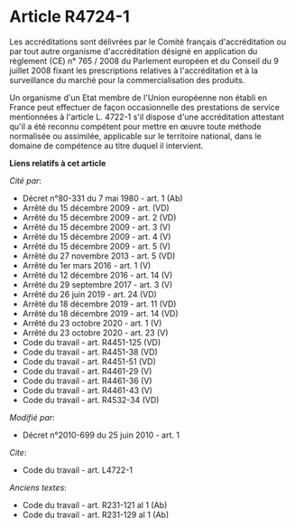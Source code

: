 # Article R4724-1

Les accréditations sont délivrées par le Comité français d'accréditation ou par tout autre organisme d'accréditation désigné
en application du règlement (CE) n° 765 / 2008 du Parlement européen et du Conseil du 9 juillet 2008 fixant les prescriptions
relatives à l'accréditation et à la surveillance du marché pour la commercialisation des produits. 

Un organisme d'un Etat membre de l'Union européenne non établi en France peut effectuer de façon occasionnelle des
prestations de service mentionnées à l'article L. 4722-1 s'il dispose d'une accréditation attestant qu'il a été reconnu
compétent pour mettre en œuvre toute méthode normalisée ou assimilée, applicable sur le territoire national, dans le domaine
de compétence au titre duquel il intervient.

**Liens relatifs à cet article**

_Cité par_:

  - Décret n°80-331 du 7 mai 1980 - art. 1 (Ab)
  - Arrêté du 15 décembre 2009 - art. (VD)
  - Arrêté du 15 décembre 2009 - art. 2 (VD)
  - Arrêté du 15 décembre 2009 - art. 3 (V)
  - Arrêté du 15 décembre 2009 - art. 4 (V)
  - Arrêté du 15 décembre 2009 - art. 5 (V)
  - Arrêté du 27 novembre 2013 - art. 5 (VD)
  - Arrêté du 1er mars 2016 - art. 1 (V)
  - Arrêté du 12 décembre 2016 - art. 14 (V)
  - Arrêté du 29 septembre 2017 - art. 3 (V)
  - Arrêté du 26 juin 2019 - art. 24 (VD)
  - Arrêté du 18 décembre 2019 - art. 11 (VD)
  - Arrêté du 18 décembre 2019 - art. 14 (VD)
  - Arrêté du 23 octobre 2020 - art. 1 (V)
  - Arrêté du 23 octobre 2020 - art. 23 (V)
  - Code du travail - art. R4451-125 (VD)
  - Code du travail - art. R4451-38 (VD)
  - Code du travail - art. R4451-51 (VD)
  - Code du travail - art. R4461-29 (V)
  - Code du travail - art. R4461-36 (V)
  - Code du travail - art. R4461-43 (V)
  - Code du travail - art. R4532-34 (VD)

_Modifié par_:

  - Décret n°2010-699 du 25 juin 2010 - art. 1

_Cite_:

  - Code du travail - art. L4722-1

_Anciens textes_:

  - Code du travail - art. R231-121 al 1 (Ab)
  - Code du travail - art. R231-129 al 1 (Ab)
